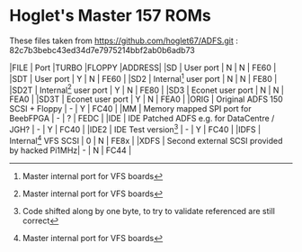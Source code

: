 # Hoglet's Master 157 ROMs

These files taken from https://github.com/hoglet67/ADFS.git : 82c7b3bebc43ed34d7e7975214bbf2ab0b6adb73

|FILE	| Port						|TURBO	|FLOPPY	|ADDRESS|
|SD	| User port					|  N	|  N   	| FE60  |
|SDT	| User port					|  Y 	|  N   	| FE60	|
|SD2	| Internal[^1] user port			|  N 	|  N    | FE80  |
|SD2T	| Internal[^1] user port			|  Y 	|  N    | FE80  |
|SD3	| Econet user port 				|  N	|  N    | FEA0	|
|SD3T	| Econet user port 				|  Y	|  N    | FEA0	|
|ORIG	| Original ADFS 150 SCSI + Floppy		|  -	|  Y    | FC40  |
|MM	| Memory mapped SPI port for BeebFPGA 		|  -    |  ?    | FEDC  |
|IDE	| IDE Patched ADFS e.g. for DataCentre / JGH?	|  -    |  Y    | FC40 	|
|IDE2	| IDE Test version[^2]				|  - 	|  Y    | FC40	|
|IDFS	| Internal[^1] VFS SCSI				|  0    |  N	| FE8x  |
|XDFS	| Second external SCSI provided by hacked Pi1MHz|  -	|  N    | FC44  |

[^1]: Master internal port for VFS boards
[^2]: Code shifted along by one byte, to try to validate referenced are still correct